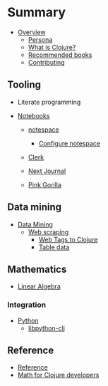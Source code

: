 # Summary

* [Overview](overview.md)
    * [Persona](persona/index.md)
    * [What is Clojure?](what-is-clojure.md)
    * [Recommended books](data-science-books.md)
    * [Contributing](contributing.md)

## Tooling

* Literate programming

* [Notebooks](notebooks/index.md)
    * [notespace](notebooks/notespace/index.md)
        * [Configure notespace](notebooks/notespace/configure-notespace-project.md)

    * [Clerk](notebooks/clerk/index.md)
    * [Next Journal](notebooks/next-journal/index.md)
    * [Pink Gorilla](notebooks/pink-gorilla/index.md)



## Data mining

* [Data Mining](data-mining/index.md)
    * [Web scraping](data-mining/webscraping/index.md)
        * [Web Tags to Clojure](data-mining/webscraping/enlive.md)
        * [Table data](data-mining/webscraping/table-data.md)
<!--     * [CSV transforms](data-mining/comman-separate-values/index.md) -->
<!--         * [clojure.data.csv](data-mining/comman-separate-values/clojure-data-csv.md) -->
<!--         * [semantic-csv](data-mining/comman-separate-values/semantic-csv.md) -->
<!--     * [JSON transforms](data-mining/json/index.md) -->




<!-- ggplot? -->

<!-- ## Python Integraion -->

## Mathematics

* [Linear Algebra](mathematics/linear-algebra/index.md)


<!-- ## Artificial Intelligence -->
<!-- * [Overview](artificial-intelligence/index.md) -->


### Integration

* [Python](integration/python/index.md)
    * [libpython-clj](https://github.com/clj-python/libpython-clj)


## Reference
* [Reference](reference/index.md)
* [Math for Clojure developers](reference/math/math-for-clojure-developers.md)
